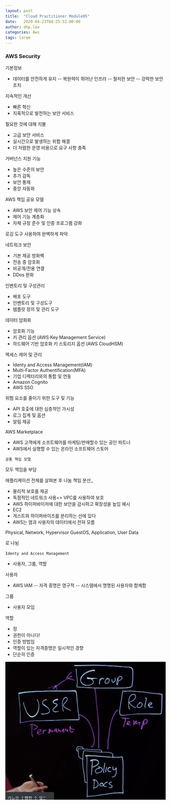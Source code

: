 ```yaml
---
layout: post
title:  "Cloud Practitioner Module05"
date:   2020-04-23T04:25:52-00:00
author: dhp.lee
categories: Aws
tags: lorem
---
```


### AWS Security

기본정보
- 데이터를 안전하게 유지
-- 복원력이 뛰어난 인프라
-- 철저한 보안
-- 강력한 보안 조치

지속적인 개선
- 빠른 혁신
- 지혹적으로 발전하는 보안 서비스

필요한 것에 대해 지불
- 고급 보안 서비스
- 실시간으로 발생하는 위험 해결
- 더 저렴한 운영 비용으로 요구 사항 충족

거버넌스 지원 기능
- 높은 수준의 보안
- 추가 감독
- 보안 통제
- 중앙 자동화

AWS 책임 공유 모델
- AWS 보안 제어 기능 상속
- 제어 기능 계층화
- 자체 규정 준수 및 인증 프로그램 강화

로깅 도구 사용하여 완벽하게 파악

네트워크 보안
- 기본 제공 방화벽
- 전송 중 암호화
- 비공개/전용 연결
- DDos 완화

인벤토리 및 구성관리
- 배포 도구
- 인벤토리 및 구성도구
- 템플릿 정의 및 관리 도구

데이터 암화화
- 암호화 기능
- 키 관리 옵션 (AWS Key Management Service)
- 하드웨어 기반 암호화 키 스토리지 옵션 (AWS CloudHSM)

엑세스 제어 및 관리
- Identy and Access Management(IAM)
- Multi-Factor Authentification(MFA)
- 기업 디렉터리와의 통합 및 연동
- Amazon Cognito
- AWS SSO

위험 요소를 줄이기 위한 도구 및 기능
- API 호춫에 대한 심층적인 가시성
- 로그 집계 및 옵션
- 알림 제공

AWS Marketplace
- AWS 고객에게 소프트웨어를 마케팅/판매할수 있는 공인 파트너
- AWS에서 실행할 수 있는 온라인 소프트웨어 스토어


`공통 책임 모델`

모두 책임을 부담

애플리케이션 전체를 살펴본 후 나눔
책임 분산,,

- 물리적 보호를 제공
- 독점적인  네트워크 사용=> VPC를 사용하여 보호
- AWS 하이퍼바이저에 대한 보안을 감시하고 확장성을 높임
예시
- EC2
- 게스트와 하이퍼바이즈를 분리하는 선에 있다
- AWS는 앰과 사용자의 데이터에서 전혀 모름

Physical, Network, Hypervisor
GuestOS, Application, User Data

로 나뉨

`Identy and Access Management`

- 사용자, 그룹, 역할

사용자
- AWS IAM 
-- 자격 증명은 영구적
-- 시스템에서 명명된 사용자와 함께함

그룹
- 사용자 모임

역할
- 정
- 권한이 아니다!
- 인증 방법임
- 역할이 있는 자격증명은 일시적인 경향
- 단순히 인증

<a href="/assets/cloud_practitioner/cloud_practitioner_iam.png" data-lightbox="falcon9-small" data-title="Check out the Falcon 9 from SpaceX">
  <img src="/assets/cloud_practitioner/cloud_practitioner_iam.png" title="cloud_practitioner">
</a>

